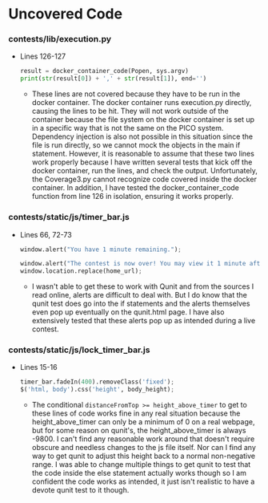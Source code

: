 # Uncovered Code

### contests/lib/execution.py
* Lines 126-127
   ```python
   result = docker_container_code(Popen, sys.argv)
   print(str(result[0]) + ',' + str(result[1]), end='')
   ```
   - These lines are not covered because they have to be run in the docker container. The docker container runs execution.py directly, causing the lines to be hit. They will not work outside of the container because the file system on the docker container is set up in a specific way that is not the same on the PICO system. Dependency injection is also not possible in this situation since the file is run directly, so we cannot mock the objects in the main if statement. However, it is reasonable to assume that these two lines work properly because I have written several tests that kick off the docker container, run the lines, and check the output. Unfortunately, the Coverage3.py cannot recognize code covered inside the docker container. In addition, I have tested the docker_container_code function from line 126 in isolation, ensuring it works properly.

### contests/static/js/timer_bar.js
* Lines 66, 72-73
    ```python
    window.alert("You have 1 minute remaining.");
    ```
    ```python
    window.alert("The contest is now over! You may view it 1 minute after it has ended.");
    window.location.replace(home_url);
    ```
    - I wasn't able to get these to work with Qunit and from the sources I read online, alerts are difficult to deal with. But I do know that the qunit test does go into the if statements and the alerts themselves even pop up eventually on the qunit.html page. I have also extensively tested that these alerts pop up as intended during a live contest.

### contests/static/js/lock_timer_bar.js
* Lines 15-16
    ```python
    timer_bar.fadeIn(400).removeClass('fixed');
    $('html, body').css('height', body_height);
    ```
    - The conditional `distanceFromTop >= height_above_timer` to get to these lines of code works fine in any real situation because the height_above_timer can only be a minimum of 0 on a real webpage, but for some reason on qunit's, the height_above_timer is always -9800. I can't find any reasonable work around that doesn't require obscure and needless changes to the js file itself. Nor can I find any way to get qunit to adjust this height back to a normal non-negative range. I was able to change multiple things to get qunit to test that the code inside the else statement actually works though so I am confident the code works as intended, it just isn't realistic to have a devote qunit test to it though.